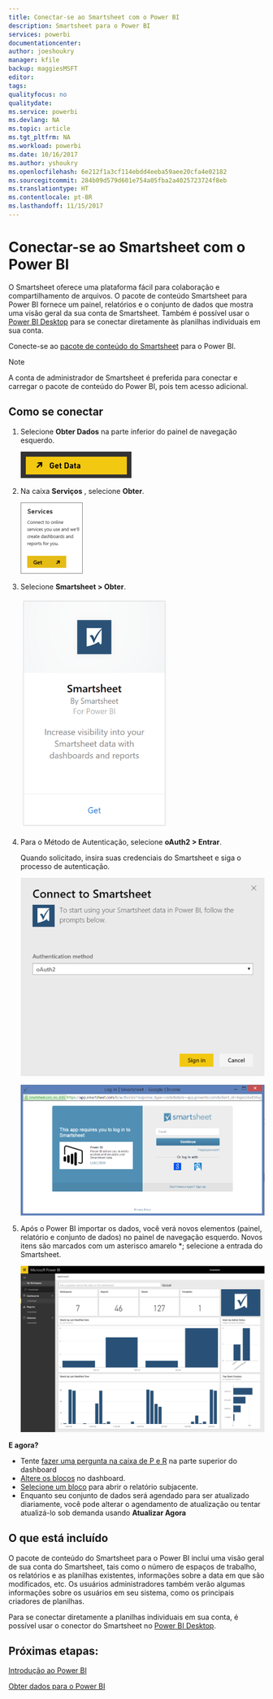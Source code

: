 ```yaml
---
title: Conectar-se ao Smartsheet com o Power BI
description: Smartsheet para o Power BI
services: powerbi
documentationcenter: 
author: joeshoukry
manager: kfile
backup: maggiesMSFT
editor: 
tags: 
qualityfocus: no
qualitydate: 
ms.service: powerbi
ms.devlang: NA
ms.topic: article
ms.tgt_pltfrm: NA
ms.workload: powerbi
ms.date: 10/16/2017
ms.author: yshoukry
ms.openlocfilehash: 6e212f1a3cf114ebdd4eeba59aee20cfa4e02182
ms.sourcegitcommit: 284b09d579d601e754a05fba2a4025723724f8eb
ms.translationtype: HT
ms.contentlocale: pt-BR
ms.lasthandoff: 11/15/2017
---
```

# <a name="connect-to-smartsheet-with-power-bi"></a>Conectar-se ao Smartsheet com o Power BI
O Smartsheet oferece uma plataforma fácil para colaboração e compartilhamento de arquivos. O pacote de conteúdo Smartsheet para Power BI fornece um painel, relatórios e o conjunto de dados que mostra uma visão geral da sua conta de Smartsheet. Também é possível usar o [Power BI Desktop](desktop-connect-to-data.md) para se conectar diretamente às planilhas individuais em sua conta. 

Conecte-se ao [pacote de conteúdo do Smartsheet](https://app.powerbi.com/groups/me/getdata/services/smartsheet) para o Power BI.

>[!NOTE]
>A conta de administrador de Smartsheet é preferida para conectar e carregar o pacote de conteúdo do Power BI, pois tem acesso adicional.

## <a name="how-to-connect"></a>Como se conectar
1. Selecione **Obter Dados** na parte inferior do painel de navegação esquerdo.
   
   ![](media/service-connect-to-smartsheet/pbi_getdata.png)
2. Na caixa **Serviços** , selecione **Obter**.
   
   ![](media/service-connect-to-smartsheet/pbi_getservices.png) 
3. Selecione **Smartsheet \> Obter**.
   
   ![](media/service-connect-to-smartsheet/smartsheet.png)
4. Para o Método de Autenticação, selecione **oAuth2 \> Entrar**.
   
   Quando solicitado, insira suas credenciais do Smartsheet e siga o processo de autenticação.
   
   ![](media/service-connect-to-smartsheet/creds.png)
   
   ![](media/service-connect-to-smartsheet/creds2.png)
5. Após o Power BI importar os dados, você verá novos elementos (painel, relatório e conjunto de dados) no painel de navegação esquerdo. Novos itens são marcados com um asterisco amarelo \*; selecione a entrada do Smartsheet.
   
   ![](media/service-connect-to-smartsheet/dashboard.png)

**E agora?**

* Tente [fazer uma pergunta na caixa de P e R](service-q-and-a.md) na parte superior do dashboard
* [Altere os blocos](service-dashboard-edit-tile.md) no dashboard.
* [Selecione um bloco](service-dashboard-tiles.md) para abrir o relatório subjacente.
* Enquanto seu conjunto de dados será agendado para ser atualizado diariamente, você pode alterar o agendamento de atualização ou tentar atualizá-lo sob demanda usando **Atualizar Agora**

## <a name="whats-included"></a>O que está incluído
O pacote de conteúdo do Smartsheet para o Power BI inclui uma visão geral de sua conta do Smartsheet, tais como o número de espaços de trabalho, os relatórios e as planilhas existentes, informações sobre a data em que são modificados, etc. Os usuários administradores também verão algumas informações sobre os usuários em seu sistema, como os principais criadores de planilhas.  

Para se conectar diretamente a planilhas individuais em sua conta, é possível usar o conector do Smartsheet no [Power BI Desktop](desktop-connect-to-data.md).  

## <a name="next-steps"></a>Próximas etapas:

[Introdução ao Power BI](service-get-started.md)

[Obter dados para o Power BI](service-get-data.md)